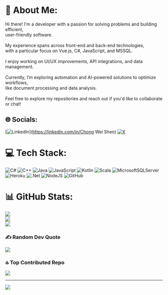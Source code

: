 # 💫 About Me:
Hi there! I'm a developer with a passion for solving problems and building efficient, <br>user-friendly software. <br><br>My experience spans across front-end and back-end technologies, <br>with a particular focus on Vue.js, C#, JavaScript, and MSSQL. <br><br>I enjoy working on UI/UX improvements, API integrations, and data management.<br><br>Currently, I’m exploring automation and AI-powered solutions to optimize workflows, <br>like document processing and data analysis.<br><br>Feel free to explore my repositories and reach out if you'd like to collaborate or chat!


## 🌐 Socials:
[![LinkedIn](https://img.shields.io/badge/LinkedIn-%230077B5.svg?logo=linkedin&logoColor=white)](https://linkedin.com/in/Chong Wei Shen) [![X](https://img.shields.io/badge/X-black.svg?logo=X&logoColor=white)](https://x.com/cwsAhShen) 

# 💻 Tech Stack:
![C#](https://img.shields.io/badge/c%23-%23239120.svg?style=for-the-badge&logo=csharp&logoColor=white) ![C++](https://img.shields.io/badge/c++-%2300599C.svg?style=for-the-badge&logo=c%2B%2B&logoColor=white) ![Java](https://img.shields.io/badge/java-%23ED8B00.svg?style=for-the-badge&logo=openjdk&logoColor=white) ![JavaScript](https://img.shields.io/badge/javascript-%23323330.svg?style=for-the-badge&logo=javascript&logoColor=%23F7DF1E) ![Kotlin](https://img.shields.io/badge/kotlin-%237F52FF.svg?style=for-the-badge&logo=kotlin&logoColor=white) ![Scala](https://img.shields.io/badge/scala-%23DC322F.svg?style=for-the-badge&logo=scala&logoColor=white) ![MicrosoftSQLServer](https://img.shields.io/badge/Microsoft%20SQL%20Server-CC2927?style=for-the-badge&logo=microsoft%20sql%20server&logoColor=white) ![Heroku](https://img.shields.io/badge/heroku-%23430098.svg?style=for-the-badge&logo=heroku&logoColor=white) ![.Net](https://img.shields.io/badge/.NET-5C2D91?style=for-the-badge&logo=.net&logoColor=white) ![NodeJS](https://img.shields.io/badge/node.js-6DA55F?style=for-the-badge&logo=node.js&logoColor=white) ![GitHub](https://img.shields.io/badge/github-%23121011.svg?style=for-the-badge&logo=github&logoColor=white)
# 📊 GitHub Stats:
![](https://github-readme-stats.vercel.app/api?username=LaggingNinja&theme=gotham&hide_border=false&include_all_commits=true&count_private=false)<br/>
![](https://github-readme-streak-stats.herokuapp.com/?user=LaggingNinja&theme=gotham&hide_border=false)<br/>
![](https://github-readme-stats.vercel.app/api/top-langs/?username=LaggingNinja&theme=gotham&hide_border=false&include_all_commits=true&count_private=false&layout=compact)

### ✍️ Random Dev Quote
![](https://quotes-github-readme.vercel.app/api?type=vetical&theme=radical)

### 🔝 Top Contributed Repo
![](https://github-contributor-stats.vercel.app/api?username=LaggingNinja&limit=5&theme=dark&combine_all_yearly_contributions=true)

---
[![](https://visitcount.itsvg.in/api?id=LaggingNinja&icon=0&color=0)](https://visitcount.itsvg.in)

<!-- Proudly created with GPRM ( https://gprm.itsvg.in ) -->
